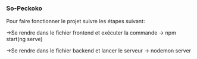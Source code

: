 ### So-Peckoko

Pour faire fonctionner le projet suivre les étapes suivant:

->Se rendre dans le fichier frontend et exécuter la commande -> npm start(ng serve)

->Se rendre dans le fichier backend et lancer le serveur -> nodemon server